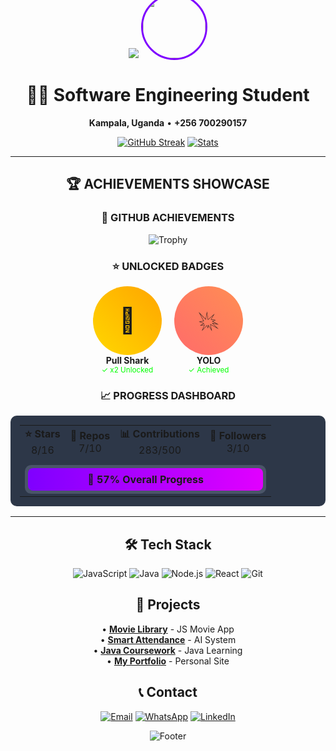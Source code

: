 
<div align="center">

<img src="https://capsule-render.vercel.app/api?type=waving&color=gradient&height=140&section=header&text=Kubanja%20Elijah%20Eldred&fontSize=30&fontAlignY=35" />
<img src="https://avatars.githubusercontent.com/u/169258319?v=4" width="100" height="100" style="border-radius: 50%; border: 3px solid #7F00FF; margin-top: -60px;">

# 👨‍💻 Software Engineering Student
**Kampala, Uganda** • **+256 700290157**

[![GitHub Streak](https://streak-stats.demolab.com?user=KubanjaElijahEldred&theme=radical&border_radius=8)](https://git.io/streak-stats)
[![Stats](https://github-readme-stats.vercel.app/api?username=KubanjaElijahEldred&show_icons=true&theme=radical&border_radius=8&count_private=true&hide_title=true)](https://github.com/KubanjaElijahEldred)

---

## 🏆 **ACHIEVEMENTS SHOWCASE**

<div align="center">

### 🎯 **GITHUB ACHIEVEMENTS**
![Trophy](https://github-profile-trophy.vercel.app/?username=KubanjaElijahEldred&theme=radical&no-frame=true&row=1&column=4&margin-w=5)

### ⭐ **UNLOCKED BADGES**
<div style="display: flex; justify-content: center; gap: 20px; flex-wrap: wrap; margin: 15px 0;">
  <div style="text-align: center;">
    <div style="font-size: 40px; background: linear-gradient(45deg, #FFD700, #FFA500); padding: 15px; border-radius: 50%; width: 80px; height: 80px; display: flex; align-items: center; justify-content: center; margin: 0 auto;">🦈</div>
    <strong>Pull Shark</strong><br>
    <small style="color: #00FF00;">✓ x2 Unlocked</small>
  </div>
  <div style="text-align: center;">
    <div style="font-size: 40px; background: linear-gradient(45deg, #FF6B6B, #FF8E53); padding: 15px; border-radius: 50%; width: 80px; height: 80px; display: flex; align-items: center; justify-content: center; margin: 0 auto;">💥</div>
    <strong>YOLO</strong><br>
    <small style="color: #00FF00;">✓ Achieved</small>
  </div>
</div>

### 📈 **PROGRESS DASHBOARD**
<table style="width: 100%; background: #2D3748; border-radius: 10px; padding: 15px;">
  <tr>
    <td align="center"><strong>⭐ Stars</strong><br>8/16</td>
    <td align="center"><strong>📂 Repos</strong><br>7/10</td>
    <td align="center"><strong>📊 Contributions</strong><br>283/500</td>
    <td align="center"><strong>👥 Followers</strong><br>3/10</td>
  </tr>
  <tr>
    <td colspan="4" style="padding-top: 10px;">
      <div style="background: #4A5568; border-radius: 10px; padding: 5px;">
        <div style="background: linear-gradient(90deg, #7F00FF, #E100FF); border-radius: 8px; padding: 8px; text-align: center; font-weight: bold;">
          🚀 57% Overall Progress
        </div>
      </div>
    </td>
  </tr>
</table>

</div>

---

## 🛠️ Tech Stack
![JavaScript](https://img.shields.io/badge/JavaScript-F7DF1E?logo=javascript) ![Java](https://img.shields.io/badge/Java-ED8B00?logo=java) ![Node.js](https://img.shields.io/badge/Node.js-339933?logo=nodedotjs) ![React](https://img.shields.io/badge/React-61DAFB?logo=react) ![Git](https://img.shields.io/badge/Git-F05032?logo=git)

## 🌟 Projects
• **[Movie Library](https://github.com/KubanjaElijahEldred/movies)** - JS Movie App  
• **[Smart Attendance](https://github.com/KubanjaElijahEldred/smart-attendance)** - AI System  
• **[Java Coursework](https://github.com/KubanjaElijahEldred/Java-class-2025)** - Java Learning  
• **[My Portfolio](https://github.com/KubanjaElijahEldred/MY-BIO)** - Personal Site

## 📞 Contact
[![Email](https://img.shields.io/badge/Email-kubanjaelijah2037@gmail.com-D14836?logo=gmail)](mailto:kubanjaelijah2037@gmail.com)
[![WhatsApp](https://img.shields.io/badge/WhatsApp-+256700290157-25D366?logo=whatsapp)](https://wa.me/256700290157)
[![LinkedIn](https://img.shields.io/badge/LinkedIn-Connect-0077B5?logo=linkedin)](https://linkedin.com/in/your-profile)

![Footer](https://capsule-render.vercel.app/api?type=waving&color=gradient&height=60&section=footer&reversal=true)

</div>

